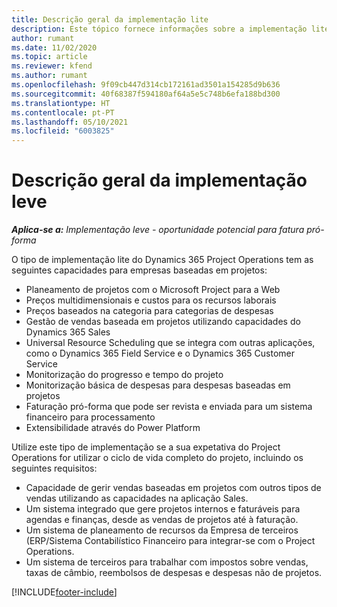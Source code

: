 ```yaml
---
title: Descrição geral da implementação lite
description: Este tópico fornece informações sobre a implementação lite do Dynamics 365 Project Operations.
author: rumant
ms.date: 11/02/2020
ms.topic: article
ms.reviewer: kfend
ms.author: rumant
ms.openlocfilehash: 9f09cb447d314cb172161ad3501a154285d9b636
ms.sourcegitcommit: 40f68387f594180af64a5e5c748b6efa188bd300
ms.translationtype: HT
ms.contentlocale: pt-PT
ms.lasthandoff: 05/10/2021
ms.locfileid: "6003825"
---
```

# <a name="lite-deployment-overview"></a>Descrição geral da implementação leve

_**Aplica-se a:** Implementação leve - oportunidade potencial para fatura pró-forma_

O tipo de implementação lite do Dynamics 365 Project Operations tem as seguintes capacidades para empresas baseadas em projetos:

- Planeamento de projetos com o Microsoft Project para a Web
- Preços multidimensionais e custos para os recursos laborais
- Preços baseados na categoria para categorias de despesas
- Gestão de vendas baseada em projetos utilizando capacidades do Dynamics 365 Sales
- Universal Resource Scheduling que se integra com outras aplicações, como o Dynamics 365 Field Service e o Dynamics 365 Customer Service
- Monitorização do progresso e tempo do projeto
- Monitorização básica de despesas para despesas baseadas em projetos
- Faturação pró-forma que pode ser revista e enviada para um sistema financeiro para processamento
- Extensibilidade através do Power Platform

Utilize este tipo de implementação se a sua expetativa do Project Operations for utilizar o ciclo de vida completo do projeto, incluindo os seguintes requisitos:

- Capacidade de gerir vendas baseadas em projetos com outros tipos de vendas utilizando as capacidades na aplicação Sales.
- Um sistema integrado que gere projetos internos e faturáveis para agendas e finanças, desde as vendas de projetos até à faturação.
- Um sistema de planeamento de recursos da Empresa de terceiros (ERP/Sistema Contabilístico Financeiro para integrar-se com o Project Operations.
- Um sistema de terceiros para trabalhar com impostos sobre vendas, taxas de câmbio, reembolsos de despesas e despesas não de projetos.


[!INCLUDE[footer-include](../includes/footer-banner.md)]